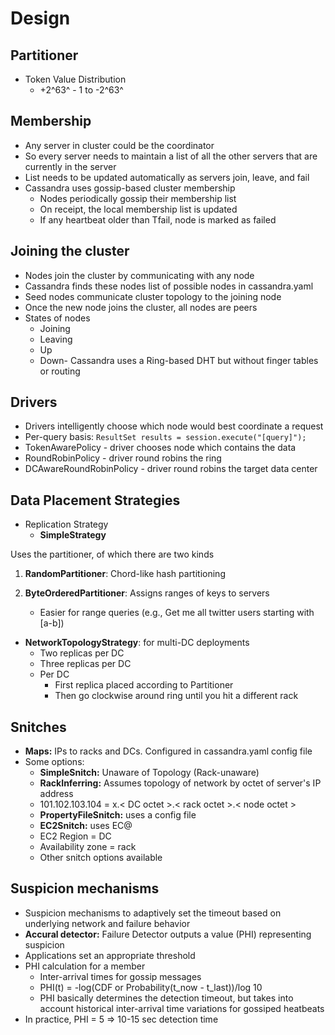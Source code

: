 # Design

## Partitioner

- Token Value Distribution
    - +2^63^ - 1 to -2^63^

## Membership

- Any server in cluster could be the coordinator
- So every server needs to maintain a list of all the other servers that are currently in the server
- List needs to be updated automatically as servers join, leave, and fail
- Cassandra uses gossip-based cluster membership
    - Nodes periodically gossip their membership list
    - On receipt, the local membership list is updated
    - If any heartbeat older than Tfail, node is marked as failed

## Joining the cluster

- Nodes join the cluster by communicating with any node
- Cassandra finds these nodes list of possible nodes in cassandra.yaml
- Seed nodes communicate cluster topology to the joining node
- Once the new node joins the cluster, all nodes are peers
- States of nodes
    - Joining
    - Leaving
    - Up
    - Down- Cassandra uses a Ring-based DHT but without finger tables or routing

## Drivers

- Drivers intelligently choose which node would best coordinate a request
- Per-query basis: `ResultSet results = session.execute("[query]");`
- TokenAwarePolicy - driver chooses node which contains the data
- RoundRobinPolicy - driver round robins the ring
- DCAwareRoundRobinPolicy - driver round robins the target data center

## Data Placement Strategies

- Replication Strategy
    - **SimpleStrategy**

Uses the partitioner, of which there are two kinds

1. **RandomPartitioner**: Chord-like hash partitioning

2. **ByteOrderedPartitioner**: Assigns ranges of keys to servers
    - Easier for range queries (e.g., Get me all twitter users starting with [a-b])

- **NetworkTopologyStrategy**: for multi-DC deployments
    - Two replicas per DC
    - Three replicas per DC
    - Per DC
        - First replica placed according to Partitioner
        - Then go clockwise around ring until you hit a different rack

## Snitches

- **Maps:** IPs to racks and DCs. Configured in cassandra.yaml config file
- Some options:
    - **SimpleSnitch:** Unaware of Topology (Rack-unaware)
    - **RackInferring:** Assumes topology of network by octet of server's IP address
    - 101.102.103.104 = x.< DC octet >.< rack octet >.< node octet >
    - **PropertyFileSnitch:** uses a config file
    - **EC2Snitch:** uses EC@
    - EC2 Region = DC
    - Availability zone = rack
    - Other snitch options available

## Suspicion mechanisms

- Suspicion mechanisms to adaptively set the timeout based on underlying network and failure behavior
- **Accural detector:** Failure Detector outputs a value (PHI) representing suspicion
- Applications set an appropriate threshold
- PHI calculation for a member
    - Inter-arrival times for gossip messages
    - PHI(t) = -log(CDF or Probability(t_now - t_last))/log 10
    - PHI basically determines the detection timeout, but takes into account historical inter-arrival time variations for gossiped heatbeats
- In practice, PHI = 5 => 10-15 sec detection time
